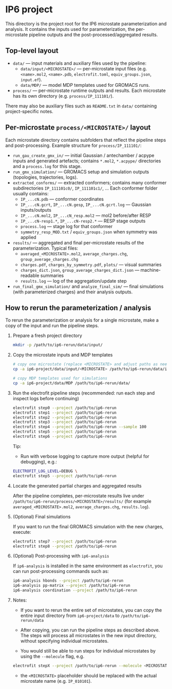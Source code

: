 # IP6 project

This directory is the project root for the IP6 microstate parameterization
and analysis. It contains the inputs used for parameterization, the per‑
microstate pipeline outputs and the post-processed/aggregated results.

## Top-level layout

- `data/` — input materials and auxiliary files used by the pipeline:
  - `data/input/<MICROSTATE>/` — per-microstate input files (e.g. `<name>.mol2`,
    `<name>.pdb`, `electrofit.toml`, `equiv_groups.json`, `input.ef`).
  - `data/MDP/` — model MDP templates used for GROMACS runs.
- `process/` — per-microstate runtime outputs and results. Each microstate has
  its own directory (e.g. `process/IP_111101/`).

There may also be auxiliary files such as `README.txt` in `data/` containing
project-specific notes.

## Per-microstate `process/<MICROSTATE>/` layout

Each microstate directory contains subfolders that reflect the
pipeline steps and post-processing. Example structure for `process/IP_111101/`:

- `run_gau_create_gmx_in/` — initial Gaussian / antechamber / acpype inputs and
  generated artefacts; contains `*.mol2`, `*.acpype/` directories and
  a `process.log` for this stage.
- `run_gmx_simulation/` — GROMACS setup and simulation outputs (topologies,
  trajectories, logs).
- `extracted_conforms/` — extracted conformers; contains many conformer
  subdirectories `IP_111101c0/`, `IP_111101c1/`, ... Each conformer folder
  usually contains:
  - `IP_...cN.pdb` — conformer coordinates
  - `IP_...cN.gcrt`, `IP_...cN.gesp`, `IP_...cN.gcrt.log` — Gaussian inputs/outputs
  - `IP_...cN.mol2`, `IP_...cN_resp.mol2` — mol2 before/after RESP
  - `IP_...cN-resp1.*`, `IP_...cN-resp2.*` — RESP stage outputs
  - `process.log` — stage log for that conformer
  - `symmetry_resp_MOD.txt` / `equiv_groups.json` when symmetry was applied
- `results/` — aggregated and final per-microstate results of the parameterization. Typical files:
  - `averaged_<MICROSTATE>.mol2`, `average_charges.chg`, `group_average_charges.chg`
  - `charges.pdf`, `charges_by_symmetry.pdf`, `plots/` — visual summaries
  - `charges_dict.json`, `group_average_charges_dict.json` — machine-readable summaries
  - `results.log` — log of the aggregation/update step
- `run_final_gmx_simulation/` and `analyze_final_sim/` — final simulations
  (with parameterized charges) and their analysis outputs.

## How to rerun the parameterization / analysis

To rerun the parameterization or analysis for a single microstate, make a copy
of the input and run the pipeline steps.

1. Prepare a fresh project directory

    ```bash
    mkdir -p /path/to/ip6-rerun/data/input/
    ```

2. Copy the microstate inputs and MDP templates

    ```bash
    # copy one microstate (replace <MICROSTATE> and adjust paths as needed)
    cp -a ip6-project/data/input/<MICROSTATE> /path/to/ip6-rerun/data/input/

    # copy MDP templates used for simulations
    cp -a ip6-project/data/MDP /path/to/ip6-rerun/data/
    ```

3. Run the electrofit pipeline steps
  (recommended: run each step and inspect logs before continuing)

    ```bash
    electrofit step0 --project /path/to/ip6-rerun
    electrofit step1 --project /path/to/ip6-rerun
    electrofit step2 --project /path/to/ip6-rerun
    electrofit step3 --project /path/to/ip6-rerun
    electrofit step4 --project /path/to/ip6-rerun --sample 100
    electrofit step5 --project /path/to/ip6-rerun
    electrofit step6 --project /path/to/ip6-rerun
    ```

    Tip:
    - Run with verbose logging to capture more output (helpful for debugging), e.g.:
  
    ```bash
    ELECTROFIT_LOG_LEVEL=DEBUG \
    electrofit step5 --project /path/to/ip6-rerun
    ```

4. Locate the generated partial charges and aggregated results

    After the pipeline completes, per-microstate results live under
    `/path/to/ip6-rerun/process/<MICROSTATE>/results/` (for example
    `averaged_<MICROSTATE>.mol2`, `average_charges.chg`, `results.log`).

5. (Optional) Final simulations

    If you want to run the final GROMACS simulation with the new charges,
    execute:

    ```bash
    electrofit step7 --project /path/to/ip6-rerun
    electrofit step8 --project /path/to/ip6-rerun
    ```

6. (Optional) Post-processing with `ip6-analysis`

    If `ip6-analysis` is installed in the same environment as `electrofit`, you
    can run post-processing commands such as:

    ```bash
    ip6-analysis hbonds --project /path/to/ip6-rerun
    ip6-analysis pp-matrix --project /path/to/ip6-rerun
    ip6-analysis coordination --project /path/to/ip6-rerun
    ```

7. Notes:

    - If you want to rerun the entire set of microstates, you can copy the entire input directory from `ip6-project/data` to `/path/to/ip6-rerun/data`

    - After copying, you can run the pipeline steps as described above. The steps will process all microstates in the new input directory, without specifying individual microstates.
  
    - You would still be able to run steps for individual microstates by using the `--molecule` flag, e.g.

    ```bash
    electrofit stepX --project /path/to/ip6-rerun --molecule <MICROSTATE>
    ```

    - the `<MICROSTATE>` placeholder should be replaced with the actual microstate name (e.g. `IP_010101`).
